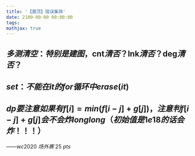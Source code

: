 ```yaml
---
title: '【置顶】错误集锦'
date: 2100-00-00 00:00:00
tags: 
mathjax: true
---
```


## $多测清空：特别是建图，$cnt$清否？$lnk$清否？$deg$清否？$

## $set：不能在 it 的 for 循环中 erase(it)$

## $dp 要注意如果有 f[i] = min(f[i - j] + g[j])，注意判 f[i - j] + g[j] 会不会炸 long long（初始值是 1e18 的话会炸！！！）$

$——wc2020\ 场外赛\ 25\ pts$